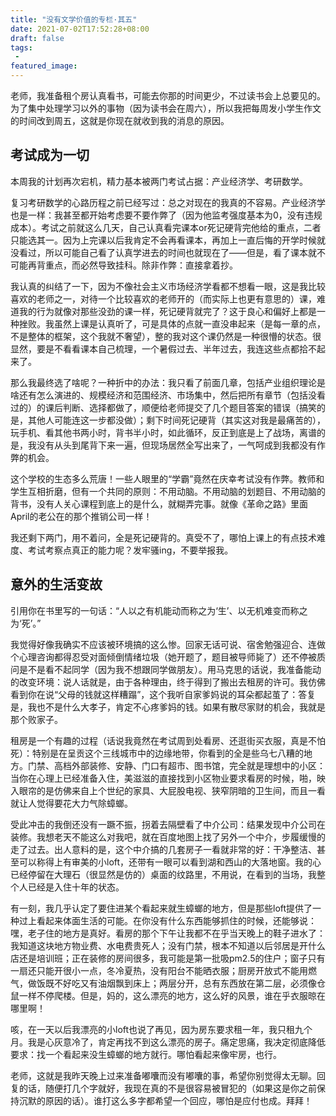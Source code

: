 ```yaml
---
title: "没有文学价值的专栏·其五"
date: 2021-07-02T17:52:28+08:00
draft: false
tags:
 - 
featured_image:
---
```

老师，我准备租个房认真看书，可能去你那的时间更少，不过读书会上总要见的。为了集中处理学习以外的事物（因为读书会在周六），所以我把每周发小学生作文的时间改到周五，这就是你现在就收到我的消息的原因。
## 考试成为一切
本周我的计划再次宕机，精力基本被两门考试占据：产业经济学、考研数学。


复习考研数学的心路历程之前已经写过：总之对现在的我真的不容易。产业经济学也是一样：我甚至都开始考虑要不要作弊了（因为他监考强度基本为0，没有违规成本）。考试之前就这么几天，自己认真看完课本or死记硬背完他给的重点，二者只能选其一。因为上完课以后我肯定不会再看课本，再加上一直后悔的开学时候就没看过，所以可能自己看了认真学进去的时间也就现在了——但是，看了课本就不可能再背重点，而必然导致挂科。除非作弊：直接拿着抄。


我认真的纠结了一下，因为不像社会主义市场经济学看都不想看一眼，这是我比较喜欢的老师之一，对待一个比较喜欢的老师开的（而实际上也更有意思的）课，难道我的行为就像对那些没劲的课一样，死记硬背就完了？这于良心和偏好上都是一种挫败。我虽然上课是认真听了，可是具体的点就一直没串起来（是每一章的点，不是整体的框架，这个我就不奢望），整的我对这个课仍然是一种很懵的状态。很显然，要是不看看课本自己梳理，一个暑假过去、半年过去，我连这些点都拾不起来了。


那么我最终选了啥呢？一种折中的办法：我只看了前面几章，包括产业组织理论是啥还有怎么演进的、规模经济和范围经济、市场集中，然后把所有章节（包括没看过的）的课后判断、选择都做了，顺便给老师提交了几个题目答案的错误（搞笑的是，其他人可能连这一步都没做）；剩下时间死记硬背（其实这对我是最痛苦的），玩手机、看其他书两小时，背书半小时，如此循环，反正到底是上了战场，离谱的是，我没有从头到尾背下来一遍，但现场居然全写出来了，一气呵成到我都没有作弊的机会。


这个学校的生态多么荒唐！一些人眼里的“学霸”竟然在庆幸考试没有作弊。教师和学生互相折磨，但有一个共同的原则：不用动脑。不用动脑的划题目、不用动脑的背书，没有人关心课程到底上的是什么，就糊弄完事。就像《革命之路》里面April的老公在的那个推销公司一样！


我还剩下两门，用不着问，全是死记硬背的。真受不了，哪怕上课上的有点技术难度、考试考察点真正的能力呢？发牢骚ing，不要举报我。
## 意外的生活变故
引用你在书里写的一句话：“人以之有机能动而称之为‘生’、以无机难变而称之为‘死’。”


我觉得好像我确实不应该被环境搞的这么惨。回家无话可说、宿舍勉强迎合、连做个心理咨询都得忍受对面倾倒情绪垃圾（她开题了，题目被导师毙了）还不停被质问是不是看不起同学（因为我不想跟同学做朋友）。用马克思的话说，我准备能动的改变环境：说人话就是，由于各种理由，终于得到了搬出去租房的许可。我仿佛看到你在说“父母的钱就这样糟蹋”，这个我听自家爹妈说的耳朵都起茧了：答复是，我也不是什么大孝子，肯定不心疼爹妈的钱。如果有散尽家财的机会，我就是那个败家子。


租房是一个有趣的过程（话说我竟然在考试周到处看房、还逛街买衣服，真是不怕死）：特别是在呈贡这个三线城市中的边缘地带，你看到的全是些乌七八糟的地方。门禁、高档外部装修、安静、门口有超市、图书馆，完全就是理想中的小区：当你在心理上已经准备入住，美滋滋的直接找到小区物业要求看房的时候，啪，映入眼帘的是仿佛来自上个世纪的家具、大屁股电视、狭窄阴暗的卫生间，而且一看就让人觉得要花大力气除蟑螂。


受此冲击的我倒还没有一蹶不振，拐着去隔壁看了中介公司：结果发现中介公司在装修。我想老天不能这么对我吧，就在百度地图上找了另外一个中介，步履缓慢的走了过去。出人意料的是，这个中介搞的几套房子一看就非常的好：干净整洁、甚至可以称得上有审美的小loft，还带有一眼可以看到湖和西山的大落地窗。我的心已经停留在大理石（很显然是仿的）桌面的纹路里，不用说，在看到的当场，我整个人已经是入住十年的状态。


有一刻，我几乎认定了要住进某个看起来就生蟑螂的地方，但是那些loft提供了一种过上看起来体面生活的可能。在你没有什么东西能够抓住的时候，还能够说：嘿，老子住的地方是真好。看房的那个下午让我都不在乎当天晚上的鞋子进水了：我知道这块地方物业费、水电费贵死人；没有门禁，根本不知道以后邻居是开什么店还是培训班；正在装修的房间很多，我可能是第一批吸pm2.5的住户；窗子只有一扇还只能开很小一点，冬冷夏热，没有阳台不能晒衣服；厨房开放式不能用燃气，做饭既不好吃又有油烟飘到床上；两层分开，总有东西放在第二层，必须像仓鼠一样不停爬楼。但是，妈的，这么漂亮的地方，这么好的风景，谁在乎衣服晾在哪里啊！


咳，在一天以后我漂亮的小loft也说了再见，因为房东要求租一年，我只租九个月。我是心灰意冷了，肯定再找不到这么漂亮的房子。痛定思痛，我决定彻底降低要求：找一个看起来没生蟑螂的地方就行。哪怕看起来像牢房，也行。


老师，这就是我昨天晚上过来准备嘟囔而没有嘟囔的事，希望你别觉得太无聊。回复的话，随便打几个字就好，我现在真的不是很容易被冒犯的（如果这是你之前保持沉默的原因的话）。谁打这么多字都希望一个回应，哪怕是应付也成。拜拜！